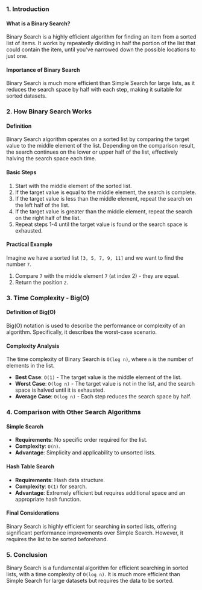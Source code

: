 ### 1. Introduction
 
 #### What is a Binary Search?
Binary Search is a highly efficient algorithm for finding an item from a sorted list of items. It works by repeatedly dividing in half the portion of the list that could contain the item, until you've narrowed down the possible locations to just one.

#### Importance of Binary Search
Binary Search is much more efficient than Simple Search for large lists, as it reduces the search space by half with each step, making it suitable for sorted datasets.

### 2. How Binary Search Works

#### Definition
Binary Search algorithm operates on a sorted list by comparing the target value to the middle element of the list. Depending on the comparison result, the search continues on the lower or upper half of the list, effectively halving the search space each time.

#### Basic Steps
1. Start with the middle element of the sorted list.
2. If the target value is equal to the middle element, the search is complete.
3. If the target value is less than the middle element, repeat the search on the left half of the list.
4. If the target value is greater than the middle element, repeat the search on the right half of the list.
5. Repeat steps 1-4 until the target value is found or the search space is exhausted.

#### Practical Example
Imagine we have a sorted list `[3, 5, 7, 9, 11]` and we want to find the number `7`.

1. Compare `7` with the middle element `7` (at index 2) - they are equal.
2. Return the position `2`.

### 3. Time Complexity - Big(O)

#### Definition of Big(O)
Big(O) notation is used to describe the performance or complexity of an algorithm. Specifically, it describes the worst-case scenario.

#### Complexity Analysis
The time complexity of Binary Search is `O(log n)`, where `n` is the number of elements in the list.

- **Best Case**: `O(1)` - The target value is the middle element of the list.
- **Worst Case**: `O(log n)` - The target value is not in the list, and the search space is halved until it is exhausted.
- **Average Case**: `O(log n)` - Each step reduces the search space by half.

### 4. Comparison with Other Search Algorithms

#### Simple Search
- **Requirements**: No specific order required for the list.
- **Complexity**: `O(n)`.
- **Advantage**: Simplicity and applicability to unsorted lists.

#### Hash Table Search
- **Requirements**: Hash data structure.
- **Complexity**: `O(1)` for search.
- **Advantage**: Extremely efficient but requires additional space and an appropriate hash function.

#### Final Considerations
Binary Search is highly efficient for searching in sorted lists, offering significant performance improvements over Simple Search. However, it requires the list to be sorted beforehand.

### 5. Conclusion
Binary Search is a fundamental algorithm for efficient searching in sorted lists, with a time complexity of `O(log n)`. It is much more efficient than Simple Search for large datasets but requires the data to be sorted.
